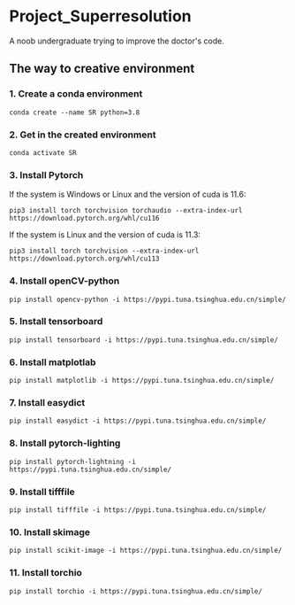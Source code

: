 # Project_Superresolution

A noob undergraduate trying to improve the doctor's code.

## The way to creative environment

### 1. Create a conda environment

```
conda create --name SR python=3.8
```

### 2. Get in the created environment

```
conda activate SR
```

### 3. Install Pytorch

If the system is Windows or Linux and the version of cuda is 11.6:

```
pip3 install torch torchvision torchaudio --extra-index-url https://download.pytorch.org/whl/cu116
```

If the system is Linux and the version of cuda is 11.3:

```
pip3 install torch torchvision --extra-index-url https://download.pytorch.org/whl/cu113
```

### 4. Install openCV-python

```
pip install opencv-python -i https://pypi.tuna.tsinghua.edu.cn/simple/
```

### 5. Install tensorboard

```
pip install tensorboard -i https://pypi.tuna.tsinghua.edu.cn/simple/
```

### 6. Install matplotlab

```
pip install matplotlib -i https://pypi.tuna.tsinghua.edu.cn/simple/
```

### 7. Install easydict

```
pip install easydict -i https://pypi.tuna.tsinghua.edu.cn/simple/
```

### 8. Install pytorch-lighting

```
pip install pytorch-lightning -i https://pypi.tuna.tsinghua.edu.cn/simple/
```

### 9. Install tifffile

```
pip install tifffile -i https://pypi.tuna.tsinghua.edu.cn/simple/
```

### 10. Install skimage

```
pip install scikit-image -i https://pypi.tuna.tsinghua.edu.cn/simple/
```

### 11. Install torchio

```
pip install torchio -i https://pypi.tuna.tsinghua.edu.cn/simple/
```